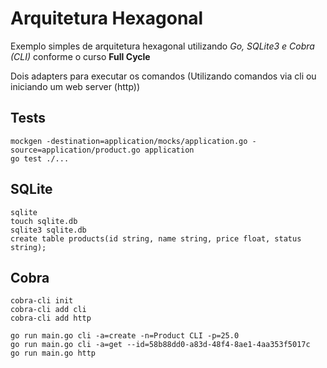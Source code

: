 # Arquitetura Hexagonal

Exemplo simples de arquitetura hexagonal utilizando *Go, SQLite3 e Cobra (CLI)* conforme o curso **Full Cycle**

Dois adapters para executar os comandos (Utilizando comandos via cli ou iniciando um web server (http))

## Tests

```
mockgen -destination=application/mocks/application.go -source=application/product.go application
go test ./...
```

## SQLite

```
sqlite
touch sqlite.db
sqlite3 sqlite.db
create table products(id string, name string, price float, status string);
```

## Cobra

```
cobra-cli init
cobra-cli add cli
cobra-cli add http

go run main.go cli -a=create -n=Product CLI -p=25.0 
go run main.go cli -a=get --id=58b88dd0-a83d-48f4-8ae1-4aa353f5017c
go run main.go http
````
